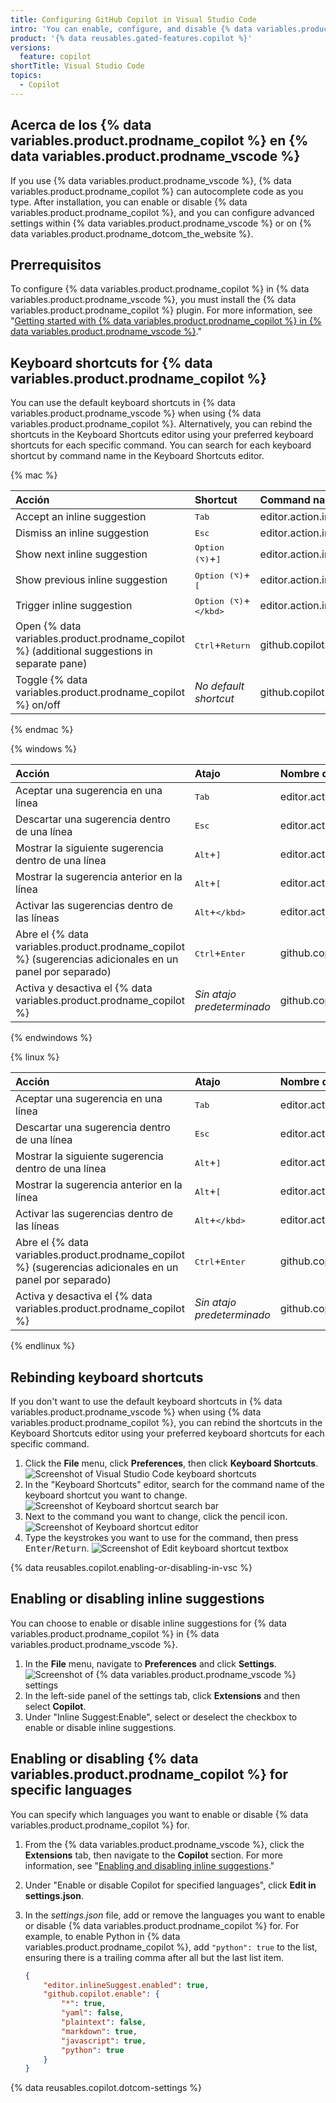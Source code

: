 ```yaml
---
title: Configuring GitHub Copilot in Visual Studio Code
intro: 'You can enable, configure, and disable {% data variables.product.prodname_copilot %} in {% data variables.product.prodname_vscode %}.'
product: '{% data reusables.gated-features.copilot %}'
versions:
  feature: copilot
shortTitle: Visual Studio Code
topics:
  - Copilot
---
```


## Acerca de los {% data variables.product.prodname_copilot %} en {% data variables.product.prodname_vscode %}

If you use {% data variables.product.prodname_vscode %}, {% data variables.product.prodname_copilot %} can autocomplete code as you type. After installation, you can enable or disable {% data variables.product.prodname_copilot %}, and you can configure advanced settings within {% data variables.product.prodname_vscode %} or on {% data variables.product.prodname_dotcom_the_website %}.

## Prerrequisitos

To configure {% data variables.product.prodname_copilot %} in {% data variables.product.prodname_vscode %}, you must install the {% data variables.product.prodname_copilot %} plugin. For more information, see "[Getting started with {% data variables.product.prodname_copilot %} in {% data variables.product.prodname_vscode %}](/copilot/getting-started-with-github-copilot/getting-started-with-github-copilot-in-visual-studio-code)."

## Keyboard shortcuts for {% data variables.product.prodname_copilot %}

You can use the default keyboard shortcuts in {% data variables.product.prodname_vscode %} when using {% data variables.product.prodname_copilot %}. Alternatively, you can rebind the shortcuts in the Keyboard Shortcuts editor using your preferred keyboard shortcuts for each specific command. You can search for each keyboard shortcut by command name in the Keyboard Shortcuts editor.

{% mac %}

| Acción                                                                                       | Shortcut                                      | Command name                             |
|:-------------------------------------------------------------------------------------------- |:--------------------------------------------- |:---------------------------------------- |
| Accept an inline suggestion                                                                  | <kbd>Tab</kbd>                                | editor.action.inlineSuggest.commit       |
| Dismiss an inline suggestion                                                                 | <kbd>Esc</kbd>                                | editor.action.inlineSuggest.hide         |
| Show next inline suggestion                                                                  | <kbd>Option (⌥)</kbd>+<kbd>]</kbd><br>  | editor.action.inlineSuggest.showNext     |
| Show previous inline suggestion                                                              | <kbd>Option (⌥)</kbd>+<kbd>[</kbd><br>  | editor.action.inlineSuggest.showPrevious |
| Trigger inline suggestion                                                                    | <kbd>Option (⌥)</kbd>+<kbd>\</kbd><br> | editor.action.inlineSuggest.trigger      |
| Open {% data variables.product.prodname_copilot %} (additional suggestions in separate pane) | <kbd>Ctrl</kbd>+<kbd>Return</kbd>             | github.copilot.generate                  |
| Toggle {% data variables.product.prodname_copilot %} on/off                                  | _No default shortcut_                         | github.copilot.toggleCopilot             |

{% endmac %}

{% windows %}

| Acción                                                                                                   | Atajo                            | Nombre del comando                       |
|:-------------------------------------------------------------------------------------------------------- |:-------------------------------- |:---------------------------------------- |
| Aceptar una sugerencia en una línea                                                                      | <kbd>Tab</kbd>                   | editor.action.inlineSuggest.commit       |
| Descartar una sugerencia dentro de una línea                                                             | <kbd>Esc</kbd>                   | editor.action.inlineSuggest.hide         |
| Mostrar la siguiente sugerencia dentro de una línea                                                      | <kbd>Alt</kbd>+<kbd>]</kbd>      | editor.action.inlineSuggest.showNext     |
| Mostrar la sugerencia anterior en la línea                                                               | <kbd>Alt</kbd>+<kbd>[</kbd>      | editor.action.inlineSuggest.showPrevious |
| Activar las sugerencias dentro de las líneas                                                             | <kbd>Alt</kbd>+<kbd>\</kbd>     | editor.action.inlineSuggest.trigger      |
| Abre el {% data variables.product.prodname_copilot %} (sugerencias adicionales en un panel por separado) | <kbd>Ctrl</kbd>+<kbd>Enter</kbd> | github.copilot.generate                  |
| Activa y desactiva el {% data variables.product.prodname_copilot %}                                      | _Sin atajo predeterminado_       | github.copilot.toggleCopilot             |

{% endwindows %}


{% linux %}

| Acción                                                                                                   | Atajo                            | Nombre del comando                       |
|:-------------------------------------------------------------------------------------------------------- |:-------------------------------- |:---------------------------------------- |
| Aceptar una sugerencia en una línea                                                                      | <kbd>Tab</kbd>                   | editor.action.inlineSuggest.commit       |
| Descartar una sugerencia dentro de una línea                                                             | <kbd>Esc</kbd>                   | editor.action.inlineSuggest.hide         |
| Mostrar la siguiente sugerencia dentro de una línea                                                      | <kbd>Alt</kbd>+<kbd>]</kbd>      | editor.action.inlineSuggest.showNext     |
| Mostrar la sugerencia anterior en la línea                                                               | <kbd>Alt</kbd>+<kbd>[</kbd>      | editor.action.inlineSuggest.showPrevious |
| Activar las sugerencias dentro de las líneas                                                             | <kbd>Alt</kbd>+<kbd>\</kbd>     | editor.action.inlineSuggest.trigger      |
| Abre el {% data variables.product.prodname_copilot %} (sugerencias adicionales en un panel por separado) | <kbd>Ctrl</kbd>+<kbd>Enter</kbd> | github.copilot.generate                  |
| Activa y desactiva el {% data variables.product.prodname_copilot %}                                      | _Sin atajo predeterminado_       | github.copilot.toggleCopilot             |

{% endlinux %}

## Rebinding keyboard shortcuts

If you don't want to use the default keyboard shortcuts in {% data variables.product.prodname_vscode %} when using {% data variables.product.prodname_copilot %}, you can rebind the shortcuts in the Keyboard Shortcuts editor using your preferred keyboard shortcuts for each specific command.

1. Click the **File** menu, click **Preferences**, then click **Keyboard Shortcuts**. ![Screenshot of Visual Studio Code keyboard shortcuts](/assets/images/help/copilot/vsc-keyboard-shortcuts.png)
1. In the "Keyboard Shortcuts" editor, search for the command name of the keyboard shortcut you want to change. ![Screenshot of Keyboard shortcut search bar](/assets/images/help/copilot/vsc-shortcut-search-bar.png)
1. Next to the command you want to change, click the pencil icon. ![Screenshot of Keyboard shortcut editor](/assets/images/help/copilot/vsc-edit-shortcuts.png)
1. Type the keystrokes you want to use for the command, then press <kbd>Enter</kbd>/<kbd>Return</kbd>. ![Screenshot of Edit keyboard shortcut textbox](/assets/images/help/copilot/vsc-edit-shortcuts-textbox.png)

{% data reusables.copilot.enabling-or-disabling-in-vsc %}

## Enabling or disabling inline suggestions

You can choose to enable or disable inline suggestions for {% data variables.product.prodname_copilot %} in {% data variables.product.prodname_vscode %}.

1. In the **File** menu, navigate to **Preferences** and click **Settings**. ![Screenshot of {% data variables.product.prodname_vscode %} settings](/assets/images/help/copilot/vsc-settings.png)
1. In the left-side panel of the settings tab, click **Extensions** and then select **Copilot**.
1. Under "Inline Suggest:Enable", select or deselect the checkbox to enable or disable inline suggestions.

## Enabling or disabling {% data variables.product.prodname_copilot %} for specific languages

You can specify which languages you want to enable or disable {% data variables.product.prodname_copilot %} for.

1. From the {% data variables.product.prodname_vscode %}, click the **Extensions** tab, then navigate to the **Copilot** section. For more information, see "[Enabling and disabling inline suggestions](#enabling-and-disabling-inline-suggestions)."
1. Under "Enable or disable Copilot for specified languages", click **Edit in settings.json**.
1. In the _settings.json_ file, add or remove the languages you want to enable or disable {% data variables.product.prodname_copilot %} for. For example, to enable Python in {% data variables.product.prodname_copilot %}, add `"python": true` to the list, ensuring there is a trailing comma after all but the last list item.

    ```json
    {
        "editor.inlineSuggest.enabled": true,
        "github.copilot.enable": {
            "*": true,
            "yaml": false,
            "plaintext": false,
            "markdown": true,
            "javascript": true,
            "python": true
        }
    }
    ```

{% data reusables.copilot.dotcom-settings %}
